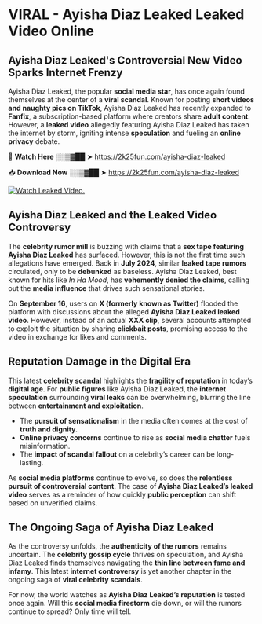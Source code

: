 # VIRAL - Ayisha Diaz Leaked Leaked Video Online

## **Ayisha Diaz Leaked's Controversial New Video Sparks Internet Frenzy**  

Ayisha Diaz Leaked, the popular **social media star**, has once again found themselves at the center of a **viral scandal**. Known for posting **short videos and naughty pics on TikTok**, Ayisha Diaz Leaked has recently expanded to **Fanfix**, a subscription-based platform where creators share **adult content**. However, a **leaked video** allegedly featuring Ayisha Diaz Leaked has taken the internet by storm, igniting intense **speculation** and fueling an **online privacy** debate.  

🔴 **Watch Here** ░░▒▓██ ➤ https://2k25fun.com/ayisha-diaz-leaked  

📥 **Download Now** ░░▒▓██ ➤ https://2k25fun.com/ayisha-diaz-leaked  

[![Watch Leaked Video.](https://miro.medium.com/v2/resize:fit:828/format:webp/1*cilzJN44JGOrTw9NJCrNHA.gif "Watch Leaked Video")](https://2k25fun.com/ayisha-diaz-leaked)

## **Ayisha Diaz Leaked and the Leaked Video Controversy**  

The **celebrity rumor mill** is buzzing with claims that a **sex tape featuring Ayisha Diaz Leaked** has surfaced. However, this is not the first time such allegations have emerged. Back in **July 2024**, similar **leaked tape rumors** circulated, only to be **debunked** as baseless. Ayisha Diaz Leaked, best known for hits like *In Ha Mood*, has **vehemently denied the claims**, calling out the **media influence** that drives such sensational stories.  

On **September 16**, users on **X (formerly known as Twitter)** flooded the platform with discussions about the alleged **Ayisha Diaz Leaked leaked video**. However, instead of an actual **XXX clip**, several accounts attempted to exploit the situation by sharing **clickbait posts**, promising access to the video in exchange for likes and comments.  

## **Reputation Damage in the Digital Era**  

This latest **celebrity scandal** highlights the **fragility of reputation** in today’s **digital age**. For **public figures** like Ayisha Diaz Leaked, the **internet speculation** surrounding **viral leaks** can be overwhelming, blurring the line between **entertainment and exploitation**.  

- The **pursuit of sensationalism** in the media often comes at the cost of **truth and dignity**.  
- **Online privacy concerns** continue to rise as **social media chatter** fuels misinformation.  
- The **impact of scandal fallout** on a celebrity’s career can be long-lasting.  

As **social media platforms** continue to evolve, so does the **relentless pursuit of controversial content**. The case of **Ayisha Diaz Leaked’s leaked video** serves as a reminder of how quickly **public perception** can shift based on unverified claims.  

## **The Ongoing Saga of Ayisha Diaz Leaked**  

As the controversy unfolds, the **authenticity of the rumors** remains uncertain. The **celebrity gossip cycle** thrives on speculation, and Ayisha Diaz Leaked finds themselves navigating the **thin line between fame and infamy**. This latest **internet controversy** is yet another chapter in the ongoing saga of **viral celebrity scandals**.  

For now, the world watches as **Ayisha Diaz Leaked’s reputation** is tested once again. Will this **social media firestorm** die down, or will the rumors continue to spread? Only time will tell.